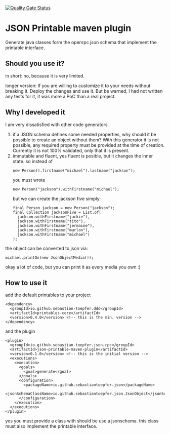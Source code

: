 [![Quality Gate Status](https://sonarcloud.io/api/project_badges/measure?project=sebastian-toepfer_json-rpc&metric=alert_status)](https://sonarcloud.io/summary/new_code?id=sebastian-toepfer_json-rpc)

# JSON Printable maven plugin
Generate java classes form the openrpc json schema that implement the printable interface.

## Should you use it?
in short: no, because it is very limited.

longer version: If you are willing to customize it to your needs without breaking it. Deploy the changes and use it. But be warned, I had not written any tests for it, it was more a PoC than a real project.

## Why I developed it
I am very dissatisfied with other code generators.
1. if a JSON schema defines some needed properties, why should it be possible to create an object without them? With this generator it is not possible, any required property must be provided at the time of creation. Currently it is not 100% validated, only that it is present.
2. immutable and fluent, yes fluent is posible, but it changes the inner state.
   so instead of
   ```
   new Person().firstname("michael").lastname("jackson");
   ```
   you must wrote
   ```
   new Person("jackson").withFirstname("michael");
   ```
    but we can create the jackson five simply:
   ```
   final Person jackson = new Person("jackson");
   final Collection jacksonFive = List.of(
     jackson.withFirstname("jackie"),
     jackson.withFirstname("tito"),
     jackson.withFirstname("jermaine"),
     jackson.withFirstname("marlon"),
     jackson.withFirstname("michael")
   );
   ```
the object can be converted to json via:
   ```
   michael.printOn(new JsonObjectMedia());
   ```
   okay a lot of code, but you can print it as every media you own :)

## How to use it
add the default printables to your project
```
<dependency>
  <groupId>io.github.sebastian-toepfer.ddd</groupId>
  <artifactId>printables-core</artifactId>
  <version>0.4.0</version> <!-- this is the min. version -->
</dependency>
```
and the plugin
```
<plugin>
  <groupId>io.github.sebastian-toepfer.json.rpc</groupId>
  <artifactId>json-printable-maven-plugin</artifactId>
  <version>0.1.0</version> <!-- this is the initial version -->
  <executions>
    <execution>
      <goals>
        <goal>generate</goal>
      </goals>
      <configuration>
        <packageName>io.github.sebastiantoepfer.json</packageName>
        <jsonSchemaClassName>io.github.sebastiantoepfer.json.JsonObject</jsonSchemaClassName>
      </configuration>
    </execution>
  </executions>
</plugin>
```
yes you must provide a class with should be use a jsonschema. this class must also implement the printable interface.